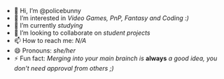 - 👋 Hi, I’m @policebunny
- 👀 I’m interested in *Video Games, PnP, Fantasy and Coding :)*
- 🌱 I’m currently *studying*
- 💞️ I’m looking to collaborate on *student projects*
- 📫 How to reach me: *N/A*
- 😄 Pronouns: *she/her*
- ⚡ Fun fact: *Merging into your main brainch is* **always** *a good idea, you don't need approval from others ;)*

<!---
policebunny/policebunny is a ✨ special ✨ repository because its `README.md` (this file) appears on your GitHub profile.
You can click the Preview link to take a look at your changes.
--->

